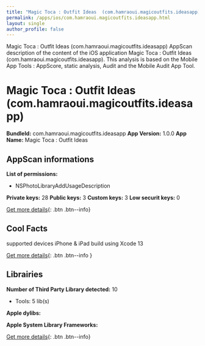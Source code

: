 ```yaml
---
title: "Magic Toca : Outfit Ideas  (com.hamraoui.magicoutfits.ideasapp)"
permalink: /apps/ios/com.hamraoui.magicoutfits.ideasapp.html
layout: single
author_profile: false
---
```

Magic Toca : Outfit Ideas  (com.hamraoui.magicoutfits.ideasapp) AppScan description of the content of the iOS application Magic Toca : Outfit Ideas  (com.hamraoui.magicoutfits.ideasapp). This analysis is based on the Mobile App Tools : AppScore, static analysis, Audit and the Mobile Audit App Tool.

# Magic Toca : Outfit Ideas  (com.hamraoui.magicoutfits.ideasapp)

**BundleId:** com.hamraoui.magicoutfits.ideasapp
**App Version:** 1.0.0
**App Name:** Magic Toca : Outfit Ideas 


## AppScan informations 

**List of permissions:** 
- NSPhotoLibraryAddUsageDescription
  
  
**Private keys:** 28
**Public keys:** 3
**Custom keys:** 3
**Low securit keys:** 0
  
[Get more details](/pricing.html){: .btn .btn--info}

## Cool Facts

supported devices iPhone & iPad
build using Xcode 13
  
[Get more details](/pricing.html){: .btn .btn--info }

## Librairies 
**Number of Third Party Library detected:** 10
- Tools: 5 lib(s)


**Apple dylibs:**


**Apple System Library Frameworks:**


  
[Get more details](/pricing.html){: .btn .btn--info}


